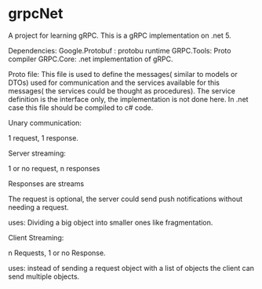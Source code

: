 # grpcNet
 A project for learning gRPC.
 This is a gRPC implementation on .net 5.

 Dependencies:
 Google.Protobuf : protobu runtime
 GRPC.Tools: Proto compiler
 GRPC.Core: .net implementation of gRPC.


 Proto file:
     This file is used to define the messages( similar to models or DTOs) used for communication and the services available for this messages( the services could be thought as procedures).
     The service definition is the interface only, the implementation is not done here.
     In .net case this file should be compiled to c# code. 

 Unary communication:

 1 request, 1 response.

 Server streaming:

 1 or no request, n responses

 Responses are streams

 The request is optional, the server could send push notifications without needing a request.
 
 uses: Dividing a big object into smaller ones like fragmentation.

 Client Streaming:

 n Requests, 1 or no Response.

 uses: instead of sending a request object with a list of objects the client can send multiple objects.
